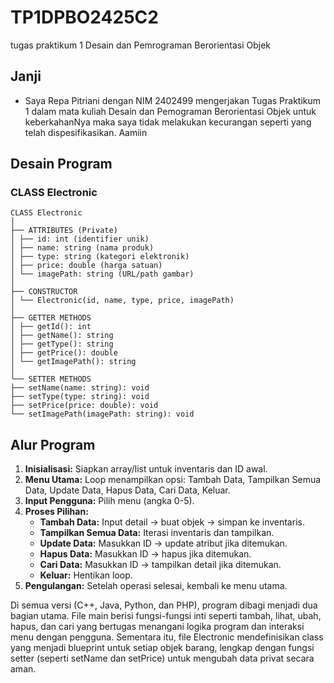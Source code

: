 # TP1DPBO2425C2
tugas praktikum 1 Desain dan Pemrograman Berorientasi Objek

## Janji
- Saya Repa Pitriani dengan NIM 2402499 mengerjakan Tugas Praktikum 1
dalam mata kuliah Desain dan Pemograman Berorientasi Objek untuk keberkahanNya maka saya tidak melakukan kecurangan seperti yang telah dispesifikasikan. Aamiin

## Desain Program


### CLASS Electronic
```
CLASS Electronic
│
├── ATTRIBUTES (Private)
│ ├── id: int (identifier unik)
│ ├── name: string (nama produk)
│ ├── type: string (kategori elektronik)
│ ├── price: double (harga satuan)
│ └── imagePath: string (URL/path gambar)
│
├── CONSTRUCTOR
│ └── Electronic(id, name, type, price, imagePath)
│
├── GETTER METHODS
│ ├── getId(): int
│ ├── getName(): string
│ ├── getType(): string
│ ├── getPrice(): double
│ └── getImagePath(): string
│
└── SETTER METHODS
├── setName(name: string): void
├── setType(type: string): void
├── setPrice(price: double): void
└── setImagePath(imagePath: string): void
```

## Alur Program
1. **Inisialisasi:** Siapkan array/list untuk inventaris dan ID awal.  
2. **Menu Utama:** Loop menampilkan opsi: Tambah Data, Tampilkan Semua Data, Update Data, Hapus Data, Cari Data, Keluar.  
3. **Input Pengguna:** Pilih menu (angka 0-5).  
4. **Proses Pilihan:**  
   - **Tambah Data:** Input detail → buat objek → simpan ke inventaris.  
   - **Tampilkan Semua Data:** Iterasi inventaris dan tampilkan.  
   - **Update Data:** Masukkan ID → update atribut jika ditemukan.  
   - **Hapus Data:** Masukkan ID → hapus jika ditemukan.  
   - **Cari Data:** Masukkan ID → tampilkan detail jika ditemukan.  
   - **Keluar:** Hentikan loop.  
5. **Pengulangan:** Setelah operasi selesai, kembali ke menu utama.

Di semua versi (C++, Java, Python, dan PHP), program dibagi menjadi dua bagian utama. File main berisi 
fungsi-fungsi inti seperti tambah, lihat, ubah, hapus, dan cari yang bertugas menangani logika program dan interaksi menu dengan pengguna. 
Sementara itu, file Electronic mendefinisikan class yang menjadi blueprint untuk setiap objek barang, lengkap dengan 
fungsi setter (seperti setName dan setPrice) untuk mengubah data privat secara aman.


